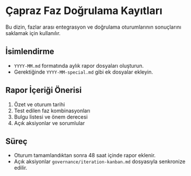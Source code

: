 # Çapraz Faz Doğrulama Kayıtları

Bu dizin, fazlar arası entegrasyon ve doğrulama oturumlarının sonuçlarını saklamak için kullanılır.

## İsimlendirme
- `YYYY-MM.md` formatında aylık rapor dosyaları oluşturun.
- Gerektiğinde `YYYY-MM-special.md` gibi ek dosyalar ekleyin.

## Rapor İçeriği Önerisi
1. Özet ve oturum tarihi
2. Test edilen faz kombinasyonları
3. Bulgu listesi ve önem derecesi
4. Açık aksiyonlar ve sorumlular

## Süreç
- Oturum tamamlandıktan sonra 48 saat içinde rapor eklenir.
- Açık aksiyonlar `governance/iteration-kanban.md` dosyasıyla senkronize edilir.
